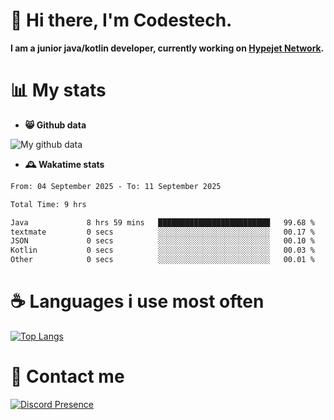 # 👋 Hi there, I'm Codestech.
**I am a junior java/kotlin developer, currently working on [Hypejet Network](https://github.com/Hypejet).**

# 📊 My stats
- **😸 Github data**

![My github data](https://github-readme-stats.vercel.app/api?username=Codestech1&count_private=true&include_all_commits=true&theme=codeSTACKr)

- **🕰️ Wakatime stats**
<!--START_SECTION:waka-->

```txt
From: 04 September 2025 - To: 11 September 2025

Total Time: 9 hrs

Java             8 hrs 59 mins   █████████████████████████   99.68 %
textmate         0 secs          ░░░░░░░░░░░░░░░░░░░░░░░░░   00.17 %
JSON             0 secs          ░░░░░░░░░░░░░░░░░░░░░░░░░   00.10 %
Kotlin           0 secs          ░░░░░░░░░░░░░░░░░░░░░░░░░   00.03 %
Other            0 secs          ░░░░░░░░░░░░░░░░░░░░░░░░░   00.01 %
```

<!--END_SECTION:waka-->

# ☕ Languages i use most often
[![Top Langs](https://github-readme-stats.vercel.app/api/top-langs/?username=Codestech1&layout=compact&langs_count=8&exclude_repo=window5000.github.io&theme=codeSTACKr)](https://github.com/anuraghazra/github-readme-stats)

# 💬 Contact me
[![Discord Presence](https://lanyard.cnrad.dev/api/650718742157852740)](https://discord.com/users/650718742157852740)
</br>
